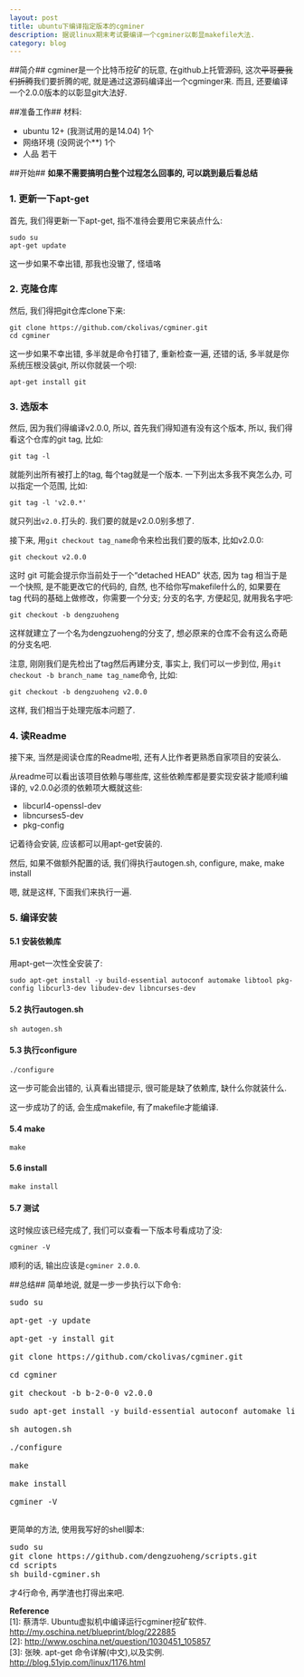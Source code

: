 ```yaml
---
layout: post
title: ubuntu下编译指定版本的cgminer
description: 据说linux期末考试要编译一个cgminer以彰显makefile大法.   
category: blog
---
```


##简介##
cgminer是一个比特币挖矿的玩意, 在github上托管源码, 这次<del>平哥要我们折腾</del>我们要折腾的呢, 就是通过这源码编译出一个cgminger来. 而且, 还要编译一个2.0.0版本的以彰显git大法好.

##准备工作##
材料:

- ubuntu 12+ (我测试用的是14.04) 1个
- 网络环境 (没网说个**) 1个
- 人品 若干

##开始##
**如果不需要搞明白整个过程怎么回事的, 可以跳到最后看总结**

### 1. 更新一下apt-get ###
首先, 我们得更新一下apt-get, 指不准待会要用它来装点什么:

    sudo su
    apt-get update

这一步如果不幸出错, 那我也没辙了, 怪墙咯

### 2. 克隆仓库
然后, 我们得把git仓库clone下来:

    git clone https://github.com/ckolivas/cgminer.git
    cd cgminer

这一步如果不幸出错, 多半就是命令打错了, 重新检查一遍, 还错的话, 多半就是你系统压根没装git, 所以你就装一个呗:

    apt-get install git

### 3. 选版本
然后, 因为我们得编译v2.0.0, 所以, 首先我们得知道有没有这个版本, 所以, 我们得看这个仓库的git tag, 比如:

    git tag -l

就能列出所有被打上的tag, 每个tag就是一个版本. 一下列出太多我不爽怎么办, 可以指定一个范围, 比如:

    git tag -l 'v2.0.*'

就只列出`v2.0.`打头的. 我们要的就是v2.0.0别多想了.

接下来, 用`git checkout tag_name`命令来检出我们要的版本, 比如v2.0.0:

    git checkout v2.0.0

这时  git 可能会提示你当前处于一个“detached HEAD" 状态, 因为 tag 相当于是一个快照, 是不能更改它的代码的, 自然, 也不给你写makefile什么的, 如果要在 tag 代码的基础上做修改，你需要一个分支; 分支的名字, 方便起见, 就用我名字吧:

    git checkout -b dengzuoheng

这样就建立了一个名为dengzuoheng的分支了, 想必原来的仓库不会有这么奇葩的分支名吧.

注意, 刚刚我们是先检出了tag然后再建分支, 事实上, 我们可以一步到位, 用`git checkout -b branch_name tag_name`命令, 比如:

    git checkout -b dengzuoheng v2.0.0

这样, 我们相当于处理完版本问题了.

### 4. 读Readme ###
接下来, 当然是阅读仓库的Readme啦, 还有人比作者更熟悉自家项目的安装么.

从readme可以看出该项目依赖与哪些库, 这些依赖库都是要实现安装才能顺利编译的, v2.0.0必须的依赖项大概就这些:

- libcurl4-openssl-dev
- libncurses5-dev
- pkg-config

记着待会安装, 应该都可以用apt-get安装的.

然后, 如果不做额外配置的话, 我们得执行autogen.sh, configure, make, make install

嗯, 就是这样, 下面我们来执行一遍.

### 5. 编译安装 ###
#### 5.1 安装依赖库 ####
用apt-get一次性全安装了:

    sudo apt-get install -y build-essential autoconf automake libtool pkg-config libcurl3-dev libudev-dev libncurses-dev 

#### 5.2 执行autogen.sh ####

    sh autogen.sh

#### 5.3 执行configure ####

    ./configure

这一步可能会出错的, 认真看出错提示, 很可能是缺了依赖库, 缺什么你就装什么.

这一步成功了的话, 会生成makefile, 有了makefile才能编译.

#### 5.4 make ####

    make

#### 5.6 install ####

    make install

#### 5.7 测试 ####

这时候应该已经完成了, 我们可以查看一下版本号看成功了没:

    cgminer -V

顺利的话, 输出应该是`cgminer 2.0.0`.

##总结##
简单地说, 就是一步一步执行以下命令:

<pre>
sudo su

apt-get -y update

apt-get -y install git

git clone https://github.com/ckolivas/cgminer.git

cd cgminer

git checkout -b b-2-0-0 v2.0.0

sudo apt-get install -y build-essential autoconf automake libtool pkg-config libcurl3-dev libudev-dev libncurses-dev 

sh autogen.sh

./configure

make

make install

cgminer -V

</pre>

更简单的方法, 使用我写好的shell脚本:
<pre>
sudo su
git clone https://github.com/dengzuoheng/scripts.git
cd scripts
sh build-cgminer.sh
</pre>
才4行命令, 再学渣也打得出来吧.

**Reference**  
\[1]: 蔡清华. Ubuntu虚拟机中编译运行cgminer挖矿软件. http://my.oschina.net/blueprint/blog/222885  
\[2]: http://www.oschina.net/question/1030451_105857  
\[3]: 张映. apt-get 命令详解(中文),以及实例. http://blog.51yip.com/linux/1176.html


